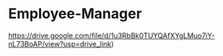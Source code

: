 # Employee-Manager




https://drive.google.com/file/d/1u3RbBk0TUYQAfXYgLMuo7iY-nL73BoAP/view?usp=drive_link)
